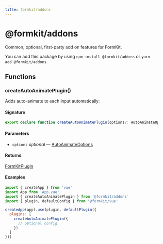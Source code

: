 ```yaml
---
title: formkit/addons
---
```


# @formkit/addons

<page-toc></page-toc>

Common, optional, first-party add on features for FormKit.

You can add this package by using `npm install @formkit/addons` or `yarn add @formkit/addons`.

## Functions

### createAutoAnimatePlugin()

Adds auto-animate to each input automatically:

#### Signature

```typescript
export declare function createAutoAnimatePlugin(options?: AutoAnimateOptions): FormKitPlugin;
```

#### Parameters

* `options` *optional* — [AutoAnimateOptions](https://github.com/formkit/auto-animate/blob/master/src/index.ts#L596)

#### Returns

[FormKitPlugin](/api-reference/formkit-core#FormKitPlugin)

#### Examples

```javascript
import { createApp } from 'vue'
import App from 'App.vue'
import { createAutoAnimatePlugin } from '@formkit/addons'
import { plugin, defaultConfig } from '@formkit/vue'

createApp(app).use(plugin, defaultPlugin({
  plugins: [
    createAutoAnimatePlugin({
      // optional config
    })
  ]
}))
```
